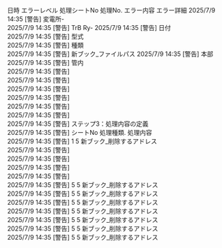 日時	エラーレベル	処理シートNo	処理No.	エラー内容	エラー詳細
2025/7/9 14:35	[警告]			変電所-	
2025/7/9 14:35	[警告]			TrB Ry-	
2025/7/9 14:35	[警告]			日付	
2025/7/9 14:35	[警告]			型式	
2025/7/9 14:35	[警告]			種類	
2025/7/9 14:35	[警告]			新ブック_ファイルパス	
2025/7/9 14:35	[警告]			本部	
2025/7/9 14:35	[警告]			管内	
2025/7/9 14:35	[警告]				
2025/7/9 14:35	[警告]				
2025/7/9 14:35	[警告]				
2025/7/9 14:35	[警告]				
2025/7/9 14:35	[警告]				
2025/7/9 14:35	[警告]				
2025/7/9 14:35	[警告]	ステップ3：処理内容の定義			
2025/7/9 14:35	[警告]	シートNo	処理種類.	処理内容	
2025/7/9 14:35	[警告]	1	5	新ブック_削除するアドレス	
2025/7/9 14:35	[警告]				
2025/7/9 14:35	[警告]				
2025/7/9 14:35	[警告]				
2025/7/9 14:35	[警告]				
2025/7/9 14:35	[警告]	5	5	新ブック_削除するアドレス	
2025/7/9 14:35	[警告]	5	5	新ブック_削除するアドレス	
2025/7/9 14:35	[警告]	5	5	新ブック_削除するアドレス	
2025/7/9 14:35	[警告]	5	5	新ブック_削除するアドレス	
2025/7/9 14:35	[警告]	5	5	新ブック_削除するアドレス	
2025/7/9 14:35	[警告]	5	5	新ブック_削除するアドレス	
2025/7/9 14:35	[警告]	5	5	新ブック_削除するアドレス	
